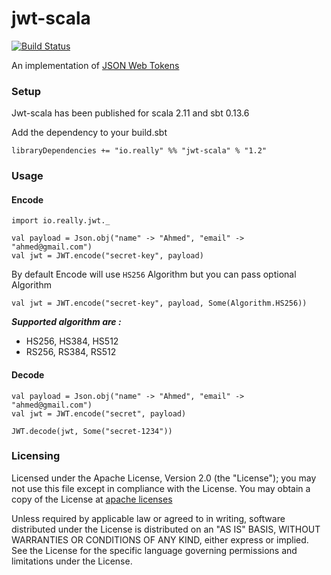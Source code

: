jwt-scala
=========

[![Build Status](https://travis-ci.org/reallylabs/jwt-scala.svg)](https://travis-ci.org/reallylabs/jwt-scala)

An implementation of [JSON Web Tokens](http://self-issued.info/docs/draft-ietf-oauth-json-web-token.html)

### Setup
Jwt-scala has been published for scala 2.11 and sbt 0.13.6

Add the dependency to your build.sbt
```
libraryDependencies += "io.really" %% "jwt-scala" % "1.2"
```

### Usage

#### Encode
```
import io.really.jwt._

val payload = Json.obj("name" -> "Ahmed", "email" -> "ahmed@gmail.com")
val jwt = JWT.encode("secret-key", payload)
```
By default Encode will use `HS256` Algorithm but you can pass optional Algorithm

```
val jwt = JWT.encode("secret-key", payload, Some(Algorithm.HS256))
```
***Supported algorithm are :*** 

- HS256, HS384, HS512
- RS256, RS384, RS512

#### Decode

```
val payload = Json.obj("name" -> "Ahmed", "email" -> "ahmed@gmail.com")
val jwt = JWT.encode("secret", payload)

JWT.decode(jwt, Some("secret-1234"))
```

### Licensing
Licensed under the Apache License, Version 2.0 (the "License");
you may not use this file except in compliance with the License.
You may obtain a copy of the License at [apache licenses](http://www.apache.org/licenses/LICENSE-2.0)

Unless required by applicable law or agreed to in writing, software
distributed under the License is distributed on an "AS IS" BASIS,
WITHOUT WARRANTIES OR CONDITIONS OF ANY KIND, either express or implied.
See the License for the specific language governing permissions and
limitations under the License.
